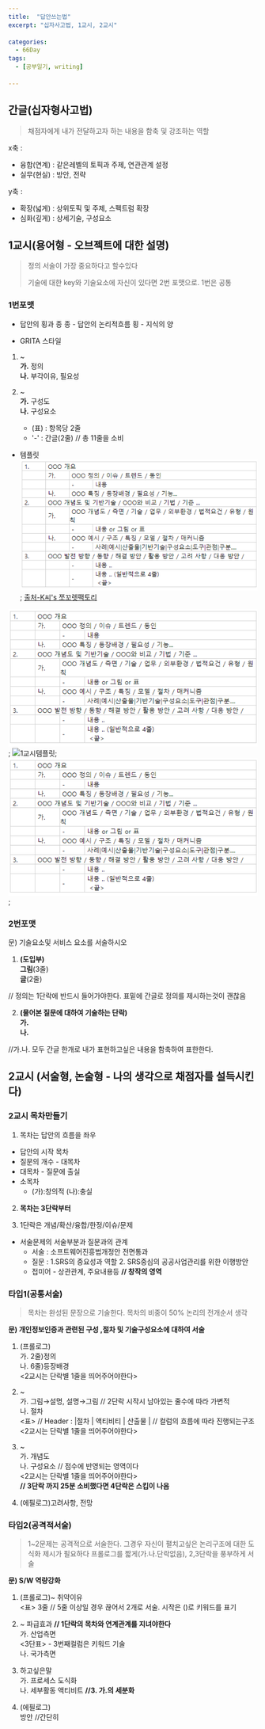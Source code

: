 ```yaml
---
title:  "답안쓰는법"
excerpt: "십자사고법, 1교시, 2교시"

categories:
  - 66Day
tags:
  - [공부일기, writing]

---
```


   




## 간글(십자형사고법)
> 채점자에게 내가 전달하고자 하는 내용을 함축 및 강조하는 역할
> 

x축 : 
- 융합(연계) : 같은레벨의 토픽과 주제, 연관관계 설정
- 실무(현실) : 방안, 전략
   
   
y축 : 
- 확장(넓게) : 상위토픽 및 주제, 스펙트럼 확장
- 심화(깊게) : 상세기술, 구성요소



## 1교시(용어형 - 오브젝트에 대한 설명)

> 정의 서술이 가장 중요하다고 할수있다
>
> 기술에 대한 key와 기술요소에 자신이 있다면 2번 포맷으로. 1번은 공통



### 1번포맷
- 답안의 횡과 종
종 - 답안의 논리적흐름
횡 - 지식의 양


- GRITA 스타일
1. ~   
**가.** 정의   
**나.** 부각이유, 필요성

2. ~   
**가.** 구성도   
**나.** 구성요소
	- (표) :  항목당 2줄   
	- '-' : 간글(2줄)
	// 총 11줄을 소비
	

- 템플릿
![1교시템플릿](../assets/image/template.PNG);
[출처-K씨's 쪼꼬렛팩토리](https://m.blog.naver.com/PostView.nhn?blogId=renucs&logNo=176168293&proxyReferer=https:%2F%2Fwww.google.com%2F)

![1교시템플릿](../assets/image/template.PNG);
![1교시템플릿](https://thcho80.github.io/assets/image/template.PNG);
![1교시템플릿](/assets/image/template.PNG);

### 2번포맷

문) 기술요소및 서비스 요소를 서술하시오

1. **(도입부)**   
**그림**(3줄)   
**글**(2줄)   

// 정의는 1단락에 반드시 들어가야한다. 표밑에 간글로 정의를 제시하는것이 괜찮음

2. **(물어본 질문에 대하여 기술하는 단락)**   
	**가.**   
	**나.**   

//가.나. 모두 간글 한개로 내가 표현하고싶은 내용을 함축하여 표한한다. 



## 2교시 (서술형, 논술형 - 나의 생각으로 채점자를 설득시킨다)

### 2교시 목차만들기
1. 목차는 답안의 흐름을 좌우
- 답안의 시작 목차
- 질문의 개수 - 대목차
- 대목차 - 질문에 출실
- 소목차 
	- (가):창의적 (나):충실
	
   
2. **목차는 3단락부터**

3. 1단락은 개념/확산/융합/한정/이슈/문제
- 서술문제의 서술부분과 질문과의 관계
	- 서술 : 소프트웨어진흥법개정안 전면통과
	- 질문 : 1.SRS의 중요성과 역할 2. SRS중심의 공공사업관리를 위한 이행방안
	- 접미어 - 상관관계, 주요내용등 **// 창작의 영역**
	
	
### 타입1(공통서술)


> 목차는 완성된 문장으로 기술한다. 목차의 비중이 50% 
> 논리의 전개순서 생각

**문) 개인정보인증과 관련된 구성 ,절차 및 기술구성요소에 대하여 서술**

1. (프롤로그)   
가. 2줄)정의   
나. 6줄)등장배경   
<2교시는 단락별 1줄을 띄어주어야한다>	

2. ~   
가. 그림→설명, 설명→그림 // 2단락 시작시 남아있는 줄수에 따라 가변적   
나. 절차   
    <표> // Header : |절차 | 액티비티 | 산출물 | // 컬럼의 흐름에 따라 진행되는구조   
<2교시는 단락별 1줄을 띄어주어야한다>	
3. ~      
가. 개념도   
나. 구성요소 // 점수에 반영되는 영역이다   
<2교시는 단락별 1줄을 띄어주어야한다>   	
**//	3단락 까지 25분 소비했다면 4단락은 스킵이 나음**
4. (에필로그)고려사항, 전망



### 타입2(공격적서술)

> 1~2문제는 공격적으로 서술한다. 그경우 자신이 펼치고싶은 논리구조에 대한 도식화 제시가 필요하다
> 프롤로그를 짧게(가.나.단락없음), 2,3단락을 풍부하게 서술

**문) S/W 역량강화**

1. (프롤로그)~ 취약이유    
	<표> 3줄 // 5줄 이상일 경우 끊어서 2개로 서술. 시작은 ()로 키워드를 표기   
	
2. ~ 파급효과 **// 1단락의 목차와 연계관계를 지녀야한다**   
가. 산업측면   
	<3단표> - 3번째컬럼은 키워드 기술   
나. 국가측면   
	
3. 하고싶은말   
가. 프로세스 도식화   
나. 세부활동 액티비트  **//3. 가.의 세분화**   
   
   
4. (에필로그)   
	방안 //간단히   
	
	
